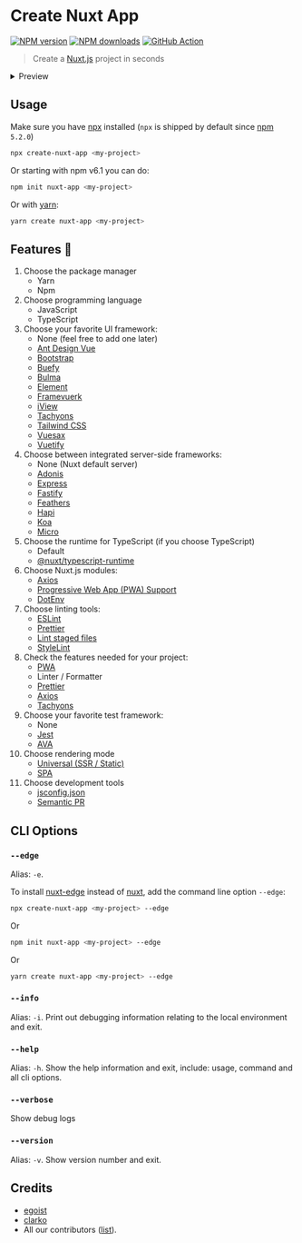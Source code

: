# Create Nuxt App

[![NPM version](https://img.shields.io/npm/v/create-nuxt-app.svg?style=flat)](https://npmjs.com/package/create-nuxt-app)
[![NPM downloads](https://img.shields.io/npm/dm/create-nuxt-app.svg?style=flat)](https://npmjs.com/package/create-nuxt-app)
[![GitHub Action](https://github.com/nuxt/create-nuxt-app/workflows/ci/badge.svg?branch=master)](https://github.com/nuxt/create-nuxt-app/actions?query=branch%3Amaster++)

> Create a [Nuxt.js](https://github.com/nuxt/nuxt.js) project in seconds

<details><summary>Preview</summary>

![preview](https://ooo.0o0.ooo/2017/08/05/5984b16ed9749.gif)
</details>

## Usage

Make sure you have [npx](https://www.npmjs.com/package/npx) installed (`npx` is shipped by default since [npm](https://www.npmjs.com/get-npm) `5.2.0`)

```bash
npx create-nuxt-app <my-project>
```

Or starting with npm v6.1 you can do:

```bash
npm init nuxt-app <my-project>
```

Or with [yarn](https://yarnpkg.com/en/):

```bash
yarn create nuxt-app <my-project>
```

## Features :tada:

1. Choose the package manager
    - Yarn
    - Npm
1. Choose programming language
    - JavaScript
    - TypeScript
1. Choose your favorite UI framework:
    - None (feel free to add one later)
    - [Ant Design Vue](https://github.com/vueComponent/ant-design-vue)
    - [Bootstrap](https://github.com/bootstrap-vue/bootstrap-vue)
    - [Buefy](https://buefy.github.io)
    - [Bulma](https://github.com/jgthms/bulma)
    - [Element](https://github.com/ElemeFE/element)
    - [Framevuerk](https://github.com/framevuerk/framevuerk)
    - [iView](https://www.iviewui.com/)
    - [Tachyons](https://github.com/tachyons-css/tachyons)
    - [Tailwind CSS](https://github.com/tailwindcss/tailwindcss)
    - [Vuesax](https://github.com/lusaxweb/vuesax)
    - [Vuetify](https://github.com/vuetifyjs/vuetify)
1. Choose between integrated server-side frameworks:
    - None (Nuxt default server)
    - [Adonis](https://github.com/adonisjs/adonis-framework)
    - [Express](https://github.com/expressjs/express)
    - [Fastify](https://github.com/fastify/fastify)
    - [Feathers](https://github.com/feathersjs/feathers)
    - [Hapi](https://github.com/hapijs/hapi)
    - [Koa](https://github.com/koajs/koa)
    - [Micro](https://github.com/zeit/micro)
1. Choose the runtime for TypeScript (if you choose TypeScript)
    - Default
    - [@nuxt/typescript-runtime](https://github.com/nuxt/typescript)
1. Choose Nuxt.js modules:
    - [Axios](https://github.com/nuxt-community/axios-module)
    - [Progressive Web App (PWA) Support](https://github.com/nuxt-community/pwa-module)
    - [DotEnv](https://github.com/nuxt-community/dotenv-module)
1. Choose linting tools:
    - [ESLint](https://github.com/nuxt/eslint-config)
    - [Prettier](https://github.com/prettier/prettier)
    - [Lint staged files](https://github.com/okonet/lint-staged)
    - [StyleLint](https://github.com/stylelint/stylelint)
1. Check the features needed for your project:
    - [PWA](https://pwa.nuxtjs.org/)
    - Linter / Formatter
    - [Prettier](https://prettier.io/)
    - [Axios](https://github.com/nuxt-community/axios-module)
    - [Tachyons](https://tachyons.io)
1. Choose your favorite test framework:
    - None
    - [Jest](https://github.com/facebook/jest)
    - [AVA](https://github.com/avajs/ava)
1. Choose rendering mode
    - [Universal (SSR / Static)](https://nuxtjs.org/guide/#server-rendered-universal-ssr-)
    - [SPA](https://nuxtjs.org/guide/#single-page-applications-spa-)
1. Choose development tools
    - [jsconfig.json](https://code.visualstudio.com/docs/languages/jsconfig)
    - [Semantic PR](https://probot.github.io/apps/semantic-pull-requests/)

## CLI Options

### `--edge`

Alias: `-e`.

To install [nuxt-edge](https://www.npmjs.com/package/nuxt-edge) instead of [nuxt](https://www.npmjs.com/package/nuxt), add the command line option `--edge`:

```bash
npx create-nuxt-app <my-project> --edge
```

Or

```bash
npm init nuxt-app <my-project> --edge
```

Or

```bash
yarn create nuxt-app <my-project> --edge
```

### `--info`

Alias: `-i`. Print out debugging information relating to the local environment and exit.

### `--help`

Alias: `-h`. Show the help information and exit, include: usage, command and all cli options.

### `--verbose`

Show debug logs

### `--version`

Alias: `-v`. Show version number and exit.

## Credits

- [egoist](https://github.com/egoist)
- [clarko](https://github.com/clarkdo)
- All our contributors ([list](https://github.com/nuxt/create-nuxt-app/contributors)).
